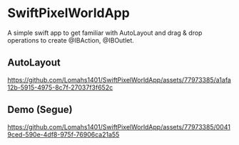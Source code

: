 # SwiftPixelWorldApp
A simple swift app to get familiar with AutoLayout and drag & drop operations to create @IBAction, @IBOutlet.

## AutoLayout


https://github.com/Lomahs1401/SwiftPixelWorldApp/assets/77973385/a1afa12b-5915-4975-8c7f-27037f3f652c

## Demo (Segue)

https://github.com/Lomahs1401/SwiftPixelWorldApp/assets/77973385/00419ced-590e-4df8-975f-76906ca21a55

